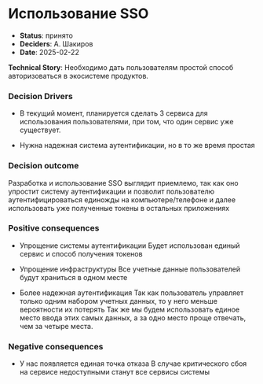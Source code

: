 # Использование SSO

- **Status**: принято
- **Deciders**: А. Шакиров
- **Date**: 2025-02-22

**Technical Story**: Необходимо дать пользователям простой способ авторизоваться в экосистеме продуктов.

### Decision Drivers

- В текущий момент, планируется сделать 3 сервиса для использования пользователями, при том, что один сервис уже существует.

- Нужна надежная система аутентификации, но в то же время простая

### Decision outcome

Разработка и использование SSO выглядит приемлемо, так как оно упростит систему аутентификации и позволит пользователю аутентифицироваться единожды на компьютере/телефоне и далее использовать уже полученные токены в остальных приложениях

### Positive consequences

- Упрощение системы аутентификации
	Будет использован единый сервис и способ получения токенов

- Упрощение инфраструктуры
	Все учетные данные пользователей будут храниться в одном месте

- Более надежная аутентификация
	Так как пользователь управляет только одним набором учетных данных, то у него меньше вероятности их потерять
	Так же мы будем использовать единое место ввода этих самых данных, а за одно место проще отвечать, чем за четыре места.

### Negative consequences

- У нас появляется единая точка отказа
	В случае критического сбоя на сервисе недоступными станут все сервисы системы
